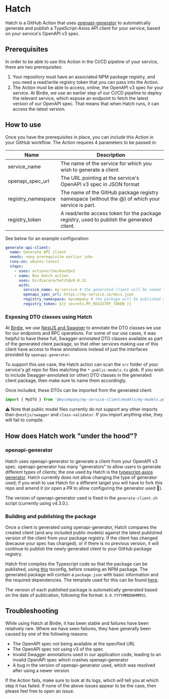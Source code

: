 # Hatch

Hatch is a GitHub Action that uses [openapi-generator](https://github.com/OpenAPITools/openapi-generator) to automatically generate and publish a TypeScript-Axios API client for your service, based on your service's OpenAPI v3 spec.

## Prerequisites

In order to be able to use this Action in the CI/CD pipeline of your service, there are two prerequisites:

1. Your repository must have an associated NPM package registry, and you need a read/write registry token that you can pass into the Action.
2. The Action must be able to access, online, the OpenAPI v3 spec for your service. 
   At Birdie, we use an earlier step of our CI/CD pipeline to deploy the relevant service, which expose an endpoint to fetch the latest version of our OpenAPI spec. That means that when Hatch runs, it can access the latest version. 

## How to use


Once you have the prerequisites in place, you can include this Action in your GitHub workflow. The Action requires 4 parameters to be passed in:

| Name                     | Description                                                                                      |
| -----------              | -----------                                                                                      |
| service_name             | The name of the service for which you wish to generate a client                                  |
| openapi_spec_url         | The URL pointing at the service's OpenAPI v3 spec in JSON format                                 |
| registry_namespace       | The name of the GitHub package registry namespace (without the @) of which your service is part. |
| registry_token           | A read/write access token for the package registry, used to publish the generated client.        |

See below for an example configuration:

```yaml
generate-api-client:
  name: Generate API client
  needs: <any prerequisite earlier job>
  runs-on: ubuntu-latest
  steps:
    - uses: actions/checkout@v2
    - name: Run Hatch action
      uses: birdiecare/hatch@v0.0.12 
      with:
        service_name: my-service # the generated client will be named "my-service-client"
        openapi_spec_url: https://my-service.io/docs.json
        registry_namespace: mycompany # the package will be published as @mycompany/my-service-client
        registry_token: ${{ secrets.MY_REGISTRY_TOKEN }}
```

### Exposing DTO classes using Hatch

At [Birdie](https://birdie.care), we use [NestJS and Swagger](https://docs.nestjs.com/openapi/introduction) to annotate the DTO classes we use for our endpoints and RPC operations. For some of our use cases, it was helpful to have these full, Swagger-annotated DTO classes available as part of the generated client package, so that other services making use of this client have access to these annotations instead of just the interfaces provided by `openapi-generator`.

To support this use case, the Hatch action can scan the `src` folder of your service's git repo for files matching the `*.public-models.ts` glob. If you wish to include Swagger-annotated (or other) DTO classes in the generated client package, then make sure to name them accordingly.

Once included, these DTOs can be imported from the generated client:


```ts
import { MyDTO } from '@mycompany/my-service-client/models/my-models.public-models';
```
⚠️  Note that public model files currently do not support any other imports than `@nestjs/swagger` and `class-validator`. If you import anything else, they will fail to compile.

## How does Hatch work "under the hood"?

### openapi-generator
Hatch uses openapi-generator to generate a client from your OpenAPI v3 spec. openapi-generator has many "generators" to allow users to generate different types of clients; the one used by Hatch is the [typescript-axios generator](https://openapi-generator.tech/docs/generators/typescript-axios). Hatch currently does not allow changing the type of generator used; if you wish to use Hatch for a different target you will have to fork this repo and amend it (or open a PR to allow configuring the generator used 🤩).

The version of openapi-generator used is fixed in the `generate-client.sh` script (currently using v4.3.0.).

### Building and publishing the package
Once a client is generated using openapi-generator, Hatch compares the created client (and any included public models) against the latest published version of the client from your package registry. If the client has changed (because your spec has changed), or if there is no previous version, it will continue to publish the newly generated client to your GitHub package registry.

Hatch first compiles the Typescript code so that the package can be published, using [this](templates/tsconfig.json) tsconfig, before creating an NPM package. The generated package will contain a `package.json` with basic information and the required dependencies. The template used for this can be found [here](templates/package.json.template). 

The version of each published package is automatically generated based on the date of publication, following the format: `0.0.YYYYMMDDHHMMSS`. 

## Troubleshooting

While using Hatch at Birdie, it has been stable and failures have been relatively rare. Where we have seen failures, they have generally been caused by one of the following reasons:

- The OpenAPI spec not being available at the specified URL
- The OpenAPI spec not using v3 of the spec
- Invalid Swagger annotations used in our application code, leading to an invalid OpenAPI spec which crashes openapi-generator
- A bug in the version of openapi-generator used, which was resolved after using a newer version

If the Action fails, make sure to look at its logs, which will tell you at which step it has failed. If none of the above issues appear to be the case, then please feel free to open an issue.
